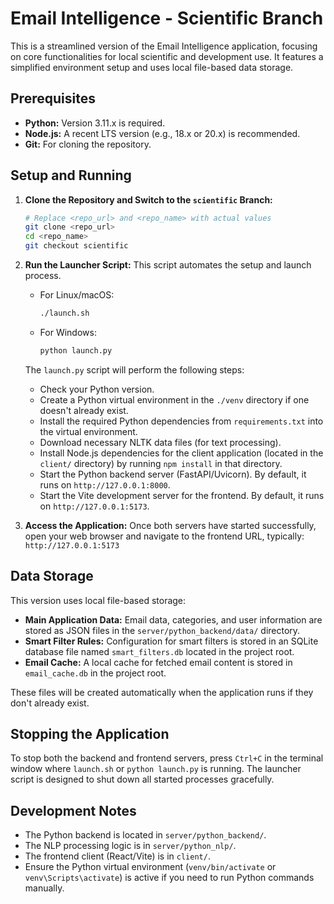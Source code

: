 # Email Intelligence - Scientific Branch

This is a streamlined version of the Email Intelligence application, focusing on core functionalities for local scientific and development use. It features a simplified environment setup and uses local file-based data storage.

## Prerequisites

*   **Python:** Version 3.11.x is required.
*   **Node.js:** A recent LTS version (e.g., 18.x or 20.x) is recommended.
*   **Git:** For cloning the repository.

## Setup and Running

1.  **Clone the Repository and Switch to the `scientific` Branch:**
    ```bash
    # Replace <repo_url> and <repo_name> with actual values
    git clone <repo_url>
    cd <repo_name>
    git checkout scientific
    ```

2.  **Run the Launcher Script:**
    This script automates the setup and launch process.
    *   For Linux/macOS:
        ```bash
        ./launch.sh
        ```
    *   For Windows:
        ```bash
        python launch.py
        ```

    The `launch.py` script will perform the following steps:
    *   Check your Python version.
    *   Create a Python virtual environment in the `./venv` directory if one doesn't already exist.
    *   Install the required Python dependencies from `requirements.txt` into the virtual environment.
    *   Download necessary NLTK data files (for text processing).
    *   Install Node.js dependencies for the client application (located in the `client/` directory) by running `npm install` in that directory.
    *   Start the Python backend server (FastAPI/Uvicorn). By default, it runs on `http://127.0.0.1:8000`.
    *   Start the Vite development server for the frontend. By default, it runs on `http://127.0.0.1:5173`.

3.  **Access the Application:**
    Once both servers have started successfully, open your web browser and navigate to the frontend URL, typically:
    `http://127.0.0.1:5173`

## Data Storage

This version uses local file-based storage:

*   **Main Application Data:** Email data, categories, and user information are stored as JSON files in the `server/python_backend/data/` directory.
*   **Smart Filter Rules:** Configuration for smart filters is stored in an SQLite database file named `smart_filters.db` located in the project root.
*   **Email Cache:** A local cache for fetched email content is stored in `email_cache.db` in the project root.

These files will be created automatically when the application runs if they don't already exist.

## Stopping the Application

To stop both the backend and frontend servers, press `Ctrl+C` in the terminal window where `launch.sh` or `python launch.py` is running. The launcher script is designed to shut down all started processes gracefully.

## Development Notes

*   The Python backend is located in `server/python_backend/`.
*   The NLP processing logic is in `server/python_nlp/`.
*   The frontend client (React/Vite) is in `client/`.
*   Ensure the Python virtual environment (`venv/bin/activate` or `venv\Scripts\activate`) is active if you need to run Python commands manually.
```
